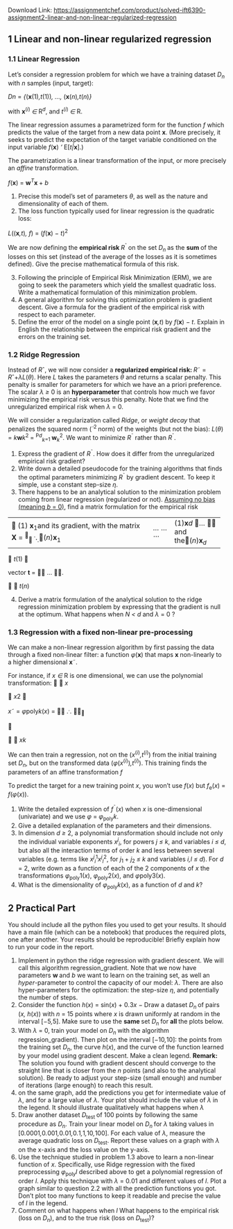 Download Link: https://assignmentchef.com/product/solved-ift6390-assignment2-linear-and-non-linear-regularized-regression
<br>
<h2>1 Linear and non-linear regularized regression</h2>

<h3>1.1        Linear Regression</h3>

Let’s consider a regression problem for which we have a training dataset <em>D<sub>n </sub></em>with <em>n </em>samples (input, target):

<em>D</em><em>n </em>= <em>{</em>(<strong>x</strong>(1)<em>,t</em>(1))<em>, …, </em>(<strong>x</strong>(<em>n</em>)<em>,t</em>(<em>n</em>)<em>}</em>

with <strong>x</strong><sup>(<em>i</em>) </sup><em>∈ </em>R<em><sup>d</sup></em>, and <em>t</em><sup>(<em>i</em>) </sup><em>∈ </em>R.

The linear regression assumes a parametrized form for the function <em>f </em>which predicts the value of the target from a new data point <strong>x</strong>. (More precisely, it seeks to predict the expectation of the target variable conditioned on the input variable <em>f</em>(<strong>x</strong>) <em>‘ </em>E[<em>t|</em><strong>x</strong>].)

The parametrization is a linear transformation of the input, or more precisely an <em>affine </em>transformation.

<em>f</em>(<strong>x</strong>) = <strong>w</strong><em><sup>T</sup></em><strong>x </strong>+ <em>b</em>

<ol>

 <li>Precise this model’s set of parameters <em>θ</em>, as well as the nature and dimensionality of each of them.</li>

 <li>The loss function typically used for linear regression is the quadratic loss:</li>

</ol>

<em>L</em>((<strong>x</strong><em>,t</em>)<em>, f</em>) = (<em>f</em>(<strong>x</strong>) <em>− t</em>)<sup>2</sup>

We are now defining the <strong>empirical risk </strong><em>R</em><sup>ˆ </sup>on the set <em>D<sub>n </sub></em>as the <strong>sum </strong>of the losses on this set (instead of the average of the losses as it is sometimes defined). Give the precise mathematical formula of this risk.

<ol start="3">

 <li>Following the principle of Empirical Risk Minimization (ERM), we are going to seek the parameters which yield the smallest quadratic loss. Write a mathematical formulation of this minimization problem.</li>

 <li>A general algorithm for solving this optimization problem is gradient descent. Give a formula for the gradient of the empirical risk with respect to each parameter.</li>

 <li>Define the error of the model on a single point (<strong>x</strong><em>,t</em>) by <em>f</em>(<strong>x</strong>) <em>− t</em>. Explain in English the relationship between the empirical risk gradient and the errors on the training set.</li>

</ol>

<h3>1.2        Ridge Regression</h3>

Instead of <em>R</em>ˆ, we will now consider a <strong>regularized empirical risk: </strong><em>R</em>˜ = <em>R</em>ˆ+<em>λL</em>(<em>θ</em>). Here <em>L </em>takes the parameters <em>θ </em>and returns a scalar penalty. This penalty is smaller for parameters for which we have an a priori preference. The scalar <em>λ ≥ </em>0 is an <strong>hyperparameter </strong>that controls how much we favor minimizing the empirical risk versus this penalty. Note that we find the unregularized empirical risk when <em>λ </em>= 0.

We will consider a regularization called <em>Ridge</em>, or <em>weight decay </em>that penalizes the squared norm (<em>`</em><sup>2 </sup>norm) of the weights (but not the bias): <em>L</em>(<em>θ</em>) = <em>k</em><strong>w</strong><em>k</em><sup>2 </sup>= <sup>P<em>d</em></sup><em><sub>k</sub></em><sub>=1 </sub><strong>w</strong><em><sub>k</sub></em><sup>2</sup>. We want to minimize <em>R</em><sup>˜ </sup>rather than <em>R</em><sup>ˆ</sup>.

<ol>

 <li>Express the gradient of <em>R</em><sup>˜</sup>. How does it differ from the unregularized empirical risk gradient?</li>

 <li>Write down a detailed pseudocode for the training algorithms that finds the optimal parameters minimizing <em>R</em><sup>˜ </sup>by gradient descent. To keep it simple, use a constant step-size <em>η</em>.</li>

 <li>There happens to be an analytical solution to the minimization problem coming from linear regression (regularized or not). <u>Assuming no bias (meaning <em>b </em>= 0)</u>, find a matrix formulation for the empirical risk</li>

</ol>

<table width="442">

 <tbody>

  <tr>

   <td width="311"> (1) <strong>x</strong><sub>1</sub>and its gradient, with the matrix <strong>X </strong>= <sup></sup><sub> </sub><sup>.</sup>.<sub>.</sub>(<em>n</em>)<strong>x</strong><sub>1</sub></td>

   <td width="33"><em>… </em>…<em>···</em></td>

   <td width="98">(1)<strong>x</strong><em>d </em>…  and the(<em>n</em>)<strong>x</strong><em><sub>d</sub></em></td>

  </tr>

 </tbody>

</table>

 <em>t</em>(1) 

vector <strong>t </strong>=  … .

     <em>t</em>(<em>n</em>)

<ol start="4">

 <li>Derive a matrix formulation of the analytical solution to the ridge regression minimization problem by expressing that the gradient is null at the optimum. What happens when <em>N &lt; d </em>and <em>λ </em>= 0 ?</li>

</ol>

<h3>1.3            Regression with a fixed non-linear pre-processing</h3>

We can make a non-linear regression algorithm by first passing the data through a fixed non-linear filter: a function <em>φ</em>(<strong>x</strong>) that maps <strong>x </strong>non-linearly to a higher dimensional <strong>x</strong>˜.

For instance, if <em>x ∈ </em>R is one dimensional, we can use the polynomial transformation:        <em>x</em>

 <em>x</em>2 

<em>x</em>˜ = <em>φ</em>poly<em>k</em>(<em>x</em>) =  .<sup>.</sup>. <sub></sub>



         <em>x</em><em>k</em>

We can then train a regression, not on the (<em>x</em><sup>(<em>i</em>)</sup><em>,t</em><sup>(<em>i</em>)</sup>) from the initial training set <em>D<sub>n</sub></em>, but on the transformed data (<em>φ</em>(<em>x</em><sup>(<em>i</em>)</sup>)<em>,t</em><sup>(<em>i</em>)</sup>). This training finds the parameters of an affine transformation <em>f</em>

To predict the target for a new training point <em>x</em>, you won’t use <em>f</em>(<em>x</em>) but <em>f</em><sub>e</sub>(<em>x</em>) = <em>f</em>(<em>φ</em>(<em>x</em>)).

<ol>

 <li>Write the detailed expression of <em>f</em><sup>˜</sup>(<em>x</em>) when <em>x </em>is one-dimensional (univariate) and we use <em>φ </em>= <em>φ</em><sub>poly</sub><em>k</em>.</li>

 <li>Give a detailed explanation of the parameters and their dimensions.</li>

 <li>In dimension <em>d ≥ </em>2, a polynomial transformation should include not only the individual variable exponents <em>x<sup>j</sup><sub>i</sub></em>, for powers <em>j ≤ k</em>, and variables <em>i ≤ d</em>, but also all the interaction terms of order <em>k </em>and less between several variables (e.g. terms like <em>x<sup>j</sup><sub>i</sub></em><sup>1</sup><em>x<sup>j</sup><sub>l</sub></em><sup>2</sup>, for <em>j</em><sub>1 </sub>+ <em>j</em><sub>2 </sub><em>≤ k </em>and variables <em>i,l ≤ d</em>). For <em>d </em>= 2, write down as a function of each of the 2 components of <em>x </em>the transformations <em>φ</em><sub>poly</sub>1(<em>x</em>), <em>φ</em><sub>poly</sub>2(<em>x</em>), and <em>φ</em>poly3(<em>x</em>).</li>

 <li>What is the dimensionality of <em>φ</em><sub>poly</sub><em>k</em>(<em>x</em>), as a function of <em>d </em>and <em>k</em>?</li>

</ol>

<h2>2           Practical Part</h2>

You should include all the python files you used to get your results. It should have a main file (which can be a notebook) that produces the required plots, one after another. Your results should be reproducible! Briefly explain how to run your code in the report.

<ol>

 <li>Implement in python the ridge regression with gradient descent. We will call this algorithm regression_gradient. Note that we now have parameters <strong>w </strong>and <em>b </em>we want to learn on the training set, as well an <em>hyper</em>-parameter to control the capacity of our model: <em>λ</em>. There are also hyper-parameters for the optimization: the step-size <em>η</em>, and potentially the number of steps.</li>

 <li>Consider the function <em>h</em>(<em>x</em>) = sin(<em>x</em>) + 0<em>.</em>3<em>x − </em> Draw a dataset <em>D<sub>n </sub></em>of pairs (<em>x, h</em>(<em>x</em>)) with <em>n </em>= 15 points where <em>x </em>is drawn uniformly at random in the interval [<em>−</em>5<em>,</em>5]. Make sure to use the <strong>same </strong>set <em>D<sub>n </sub></em>for <strong>all </strong>the plots below.</li>

 <li>With <em>λ </em>= 0, train your model on <em>D<sub>n </sub></em>with the algorithm regression_gradient). Then plot on the interval [<em>−</em>10<em>,</em>10]: the points from the training set <em>D<sub>n</sub></em>, the curve <em>h</em>(<em>x</em>), and the curve of the function learned by your model using gradient descent. Make a clean legend. <strong>Remark: </strong>The solution you found with gradient descent should converge to the straight line that is closer from the <em>n </em>points (and also to the analytical solution). Be ready to adjust your step-size (small enough) and number of iterations (large enough) to reach this result.</li>

 <li>on the same graph, add the predictions you get for intermediate value of <em>λ</em>, and for a large value of <em>λ</em>. Your plot should include the value of <em>λ </em>in the legend. It should illustrate qualitatively what happens when <em>λ </em></li>

 <li>Draw another dataset <em>D</em><sub>test </sub>of 100 points by following the same procedure as <em>D<sub>n</sub></em>. Train your linear model on <em>D<sub>n </sub></em>for <em>λ </em>taking values in [0<em>.</em>0001<em>,</em>0<em>.</em>001<em>,</em>0<em>.</em>01<em>,</em>0<em>.</em>1<em>,</em>1<em>,</em>10<em>,</em>100]. For each value of <em>λ</em>, measure the average quadratic loss on <em>D</em><sub>test</sub>. Report these values on a graph with <em>λ </em>on the x-axis and the loss value on the y-axis.</li>

 <li>Use the technique studied in problem 1.3 above to learn a non-linear function of <em>x</em>. Specifically, use Ridge regression with the fixed preprocessing <em>φ</em><sub>poly</sub><em>l </em>described above to get a polynomial regression of order <em>l</em>. Apply this technique with <em>λ </em>= 0<em>.</em>01 and different values of <em>l</em>. Plot a graph similar to question 2.2 with all the prediction functions you got. Don’t plot too many functions to keep it readable and precise the value of <em>l </em>in the legend.</li>

 <li>Comment on what happens when <em>l </em> What happens to the empirical risk (loss on <em>D<sub>n</sub></em>), and to the true risk (loss on <em>D</em><sub>test</sub>)?</li>

</ol>